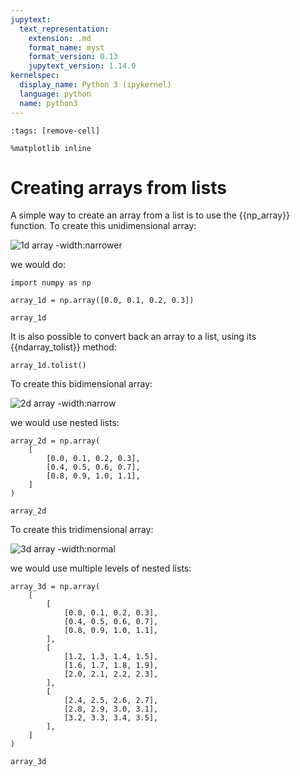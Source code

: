 ```yaml
---
jupytext:
  text_representation:
    extension: .md
    format_name: myst
    format_version: 0.13
    jupytext_version: 1.14.0
kernelspec:
  display_name: Python 3 (ipykernel)
  language: python
  name: python3
---
```


```{code-cell} ipython3
:tags: [remove-cell]

%matplotlib inline
```

# Creating arrays from lists

A simple way to create an array from a list is to use the {{np_array}} function. To create this unidimensional array:

![1d array -width:narrower](_static/images/1d_array_2.png)

we would do:

```{code-cell} ipython3
import numpy as np

array_1d = np.array([0.0, 0.1, 0.2, 0.3])

array_1d
```

It is also possible to convert back an array to a list, using its {{ndarray_tolist}} method:

```{code-cell} ipython3
array_1d.tolist()
```


To create this bidimensional array:

![2d array -width:narrow](_static/images/2d_array_2.png)

we would use nested lists:

```{code-cell} ipython3
array_2d = np.array(
    [
        [0.0, 0.1, 0.2, 0.3],
        [0.4, 0.5, 0.6, 0.7],
        [0.8, 0.9, 1.0, 1.1],
    ]
)

array_2d
```


To create this tridimensional array:

![3d array -width:normal](_static/images/3d_array_2.png)

we would use multiple levels of nested lists:

```{code-cell} ipython3
array_3d = np.array(
    [
        [
            [0.0, 0.1, 0.2, 0.3],
            [0.4, 0.5, 0.6, 0.7],
            [0.8, 0.9, 1.0, 1.1],
        ],
        [
            [1.2, 1.3, 1.4, 1.5],
            [1.6, 1.7, 1.8, 1.9],
            [2.0, 2.1, 2.2, 2.3],
        ],
        [
            [2.4, 2.5, 2.6, 2.7],
            [2.8, 2.9, 3.0, 3.1],
            [3.2, 3.3, 3.4, 3.5],
        ],
    ]
)

array_3d
```
